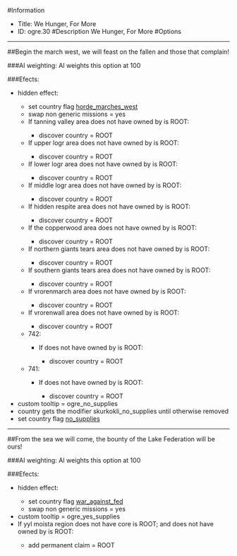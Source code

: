 #Information
 - Title: We Hunger, For More
 - ID: ogre.30
#Description
We Hunger, For More
#Options

___
##Begin the march west, we will feast on the fallen and those that complain!

###AI weighting:
AI weights this option at 100


###Efects:<ul><li>hidden effect:</li><ul><li>set country flag [horde_marches_west](../flags/horde_marches_west.md)</li><li>swap non generic missions = yes</li><li>If tanning valley area does not have owned by is ROOT:</li><ul><li>discover country = ROOT</li></ul><li>If upper logr area does not have owned by is ROOT:</li><ul><li>discover country = ROOT</li></ul><li>If lower logr area does not have owned by is ROOT:</li><ul><li>discover country = ROOT</li></ul><li>If middle logr area does not have owned by is ROOT:</li><ul><li>discover country = ROOT</li></ul><li>If hidden respite area does not have owned by is ROOT:</li><ul><li>discover country = ROOT</li></ul><li>If the copperwood area does not have owned by is ROOT:</li><ul><li>discover country = ROOT</li></ul><li>If northern giants tears area does not have owned by is ROOT:</li><ul><li>discover country = ROOT</li></ul><li>If southern giants tears area does not have owned by is ROOT:</li><ul><li>discover country = ROOT</li></ul><li>If vrorenmarch area does not have owned by is ROOT:</li><ul><li>discover country = ROOT</li></ul><li>If vrorenwall area does not have owned by is ROOT:</li><ul><li>discover country = ROOT</li></ul><li>742:</li><ul><li>If does not have owned by is ROOT:</li><ul><li>discover country = ROOT</li></ul></ul><li>741:</li><ul><li>If does not have owned by is ROOT:</li><ul><li>discover country = ROOT</li></ul></ul></ul><li>custom tooltip = ogre_no_supplies</li><li>country gets the modifier skurkokli_no_supplies until otherwise removed</li><li>set country flag [no_supplies](../flags/no_supplies.md)</li></ul>

___
##From the sea we will come, the bounty of the Lake Federation will be ours!

###AI weighting:
AI weights this option at 100


###Efects:<ul><li>hidden effect:</li><ul><li>set country flag [war_against_fed](../flags/war_against_fed.md)</li><li>swap non generic missions = yes</li></ul><li>custom tooltip = ogre_yes_supplies</li><li>If yyl moista region does not have core is ROOT; and does not have owned by is ROOT:</li><ul><li>add permanent claim = ROOT</li></ul></ul>
